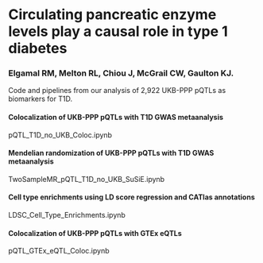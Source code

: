 # Circulating pancreatic enzyme levels play a causal role in type 1 diabetes
### Elgamal RM, Melton RL, Chiou J, McGrail CW, Gaulton KJ.

Code and pipelines from our analysis of 2,922 UKB-PPP pQTLs as biomarkers for T1D.

#### Colocalization of UKB-PPP pQTLs with T1D GWAS metaanalysis
pQTL_T1D_no_UKB_Coloc.ipynb

#### Mendelian randomization of UKB-PPP pQTLs with T1D GWAS metaanalysis
TwoSampleMR_pQTL_T1D_no_UKB_SuSiE.ipynb

#### Cell type enrichments using LD score regression and CATlas annotations
LDSC_Cell_Type_Enrichments.ipynb

#### Colocalization of UKB-PPP pQTLs with GTEx eQTLs
pQTL_GTEx_eQTL_Coloc.ipynb

